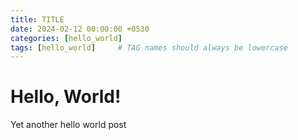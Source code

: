 ```yaml
---
title: TITLE
date: 2024-02-12 00:00:00 +0530
categories: [hello_world]
tags: [hello_world]     # TAG names should always be lowercase
---
```

# Hello, World!
Yet another hello world post